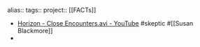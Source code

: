 alias::
tags::
project:: [[FACTs]]
- [Horizon - Close Encounters.avi - YouTube](https://www.youtube.com/watch?v=cbJoPuLsntk) #skeptic #[[Susan Blackmore]]
-